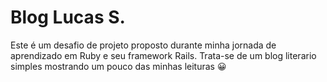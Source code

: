 # Blog Lucas S.

Este é um desafio de projeto proposto durante minha jornada de aprendizado em Ruby e seu framework Rails.
Trata-se de um blog literario simples mostrando um pouco das minhas leituras 😀
